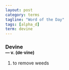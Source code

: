```yaml
---
layout: post
category: terms
tagline: "Word of the Day"
tags: [alpha_d]
term: devine
---
```


<h3>Devine<br/> <small>&mdash; v. (de<span>&middot;</span>vine)</small></h3>
<p><ol><li>to remove weeds</li>
</ol></p>
